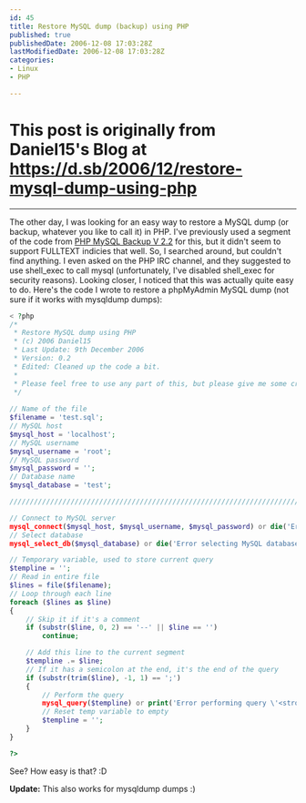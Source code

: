 ```yaml
---
id: 45
title: Restore MySQL dump (backup) using PHP
published: true
publishedDate: 2006-12-08 17:03:28Z
lastModifiedDate: 2006-12-08 17:03:28Z
categories:
- Linux
- PHP

---
```


# This post is originally from Daniel15's Blog at https://d.sb/2006/12/restore-mysql-dump-using-php

---

The other day, I was looking for an easy way to restore a MySQL dump (or backup, whatever you like to call it) in PHP. I've previously used a segment of the code from [PHP MySQL Backup V 2.2](http://www.absoft-my.com/pondok/backup.php) for this, but it didn't seem to support FULLTEXT indicies that well. So, I searched around, but couldn't find anything. I even asked on the PHP IRC channel, and they suggested to use shell_exec to call mysql (unfortunately, I've disabled shell_exec for  security reasons). Looking closer, I noticed that this was actually quite easy to do. <!--more-->
Here's the code I wrote to restore a phpMyAdmin MySQL dump (not sure if it works with mysqldump dumps):

```php
< ?php
/*
 * Restore MySQL dump using PHP
 * (c) 2006 Daniel15
 * Last Update: 9th December 2006
 * Version: 0.2
 * Edited: Cleaned up the code a bit. 
 *
 * Please feel free to use any part of this, but please give me some credit :-)
 */
 
// Name of the file
$filename = 'test.sql';
// MySQL host
$mysql_host = 'localhost';
// MySQL username
$mysql_username = 'root';
// MySQL password
$mysql_password = '';
// Database name
$mysql_database = 'test';

//////////////////////////////////////////////////////////////////////////////////////////////

// Connect to MySQL server
mysql_connect($mysql_host, $mysql_username, $mysql_password) or die('Error connecting to MySQL server: ' . mysql_error());
// Select database
mysql_select_db($mysql_database) or die('Error selecting MySQL database: ' . mysql_error());

// Temporary variable, used to store current query
$templine = '';
// Read in entire file
$lines = file($filename);
// Loop through each line
foreach ($lines as $line)
{
	// Skip it if it's a comment
	if (substr($line, 0, 2) == '--' || $line == '')
		continue;

	// Add this line to the current segment
	$templine .= $line;
	// If it has a semicolon at the end, it's the end of the query
	if (substr(trim($line), -1, 1) == ';')
	{
		// Perform the query
		mysql_query($templine) or print('Error performing query \'<strong>' . $templine . '\': ' . mysql_error() . '<br /><br />');
		// Reset temp variable to empty
		$templine = '';
	}
}

?>
```

See? How easy is that? :D

**Update:** This also works for mysqldump dumps :)

